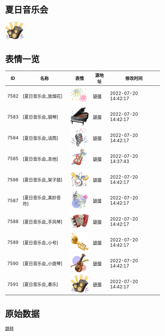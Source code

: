 # 夏日音乐会

<img src="./cover.png" height="60" alt="cover" />

# 表情一览

|ID|名称|表情|源地址|修改时间|
|----|----|----|----|----|
|7582|[夏日音乐会_放烟花]|<img src="./pic/007582_%5B夏日音乐会_放烟花%5D.png" height="60" alt="放烟花"/>|[链接](http://i0.hdslb.com/bfs/emote/e5140be445f2f91a12136c73269bc3d7615187de.png)|2022-07-20 14:42:17|
|7583|[夏日音乐会_钢琴]|<img src="./pic/007583_%5B夏日音乐会_钢琴%5D.png" height="60" alt="钢琴"/>|[链接](http://i0.hdslb.com/bfs/emote/58b15e4a195072cc2a5a513493ee7029104aa101.png)|2022-07-20 14:42:17|
|7584|[夏日音乐会_话筒]|<img src="./pic/007584_%5B夏日音乐会_话筒%5D.png" height="60" alt="话筒"/>|[链接](http://i0.hdslb.com/bfs/emote/181af9d51977cf669041b8bc409d931cc10f7b3a.png)|2022-07-20 14:42:17|
|7585|[夏日音乐会_吉他]|<img src="./pic/007585_%5B夏日音乐会_吉他%5D.png" height="60" alt="吉他"/>|[链接](http://i0.hdslb.com/bfs/emote/c7322ce43802d91529ce2ccb081ad6a4ba944e8b.png)|2022-07-20 14:37:43|
|7586|[夏日音乐会_架子鼓]|<img src="./pic/007586_%5B夏日音乐会_架子鼓%5D.png" height="60" alt="架子鼓"/>|[链接](http://i0.hdslb.com/bfs/emote/0582e4d455b2f6ae72decfcf6f7771d68d337fcc.png)|2022-07-20 14:42:17|
|7587|[夏日音乐会_美妙音符]|<img src="./pic/007587_%5B夏日音乐会_美妙音符%5D.png" height="60" alt="美妙音符"/>|[链接](http://i0.hdslb.com/bfs/emote/53e83b089f1d8ba69668b5d0b662886386365f69.png)|2022-07-20 14:42:17|
|7588|[夏日音乐会_手风琴]|<img src="./pic/007588_%5B夏日音乐会_手风琴%5D.png" height="60" alt="手风琴"/>|[链接](http://i0.hdslb.com/bfs/emote/4978505e32b2cdb196d9f544f11af5936f9042c7.png)|2022-07-20 14:42:17|
|7589|[夏日音乐会_小号]|<img src="./pic/007589_%5B夏日音乐会_小号%5D.png" height="60" alt="小号"/>|[链接](http://i0.hdslb.com/bfs/emote/670945c733ae9f52e5d5ee4f0c357e8a24bb93ed.png)|2022-07-20 14:42:17|
|7590|[夏日音乐会_小提琴]|<img src="./pic/007590_%5B夏日音乐会_小提琴%5D.png" height="60" alt="小提琴"/>|[链接](http://i0.hdslb.com/bfs/emote/09a3c82d3d4169da5b1d3af630ca101ae6041a30.png)|2022-07-20 14:42:17|
|7591|[夏日音乐会_奏乐]|<img src="./pic/007591_%5B夏日音乐会_奏乐%5D.png" height="60" alt="奏乐"/>|[链接](http://i0.hdslb.com/bfs/emote/1f5f6f63700c8c8a98732635cc5f18f034de815b.png)|2022-07-20 14:42:17|

# 原始数据

[跳转](./raw.json)


